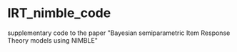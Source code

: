 # IRT_nimble_code
supplementary code to the paper "Bayesian semiparametric Item Response Theory models using NIMBLE"
